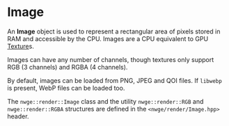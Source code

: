 # Image

An **Image** object is used to represent a rectangular area of pixels stored in
RAM and accessible by the CPU. Images are a CPU equivalent to GPU
[Texture](Texture)s.

Images can have any number of channels, though textures only support RGB (3
channels) and RGBA (4 channels).

By default, images can be loaded from PNG, JPEG and QOI files. If `libwebp` is
present, WebP files can be loaded too.

The `nwge::render::Image` class and the utility `nwge::render::RGB` and
`nwge::render::RGBA` structures are defined in the `<nwge/render/Image.hpp>`
header.
